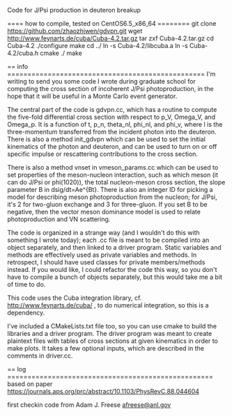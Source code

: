 Code for J/Psi production in deuteron breakup

==== how to compile, tested on CentOS6.5_x86_64 ========
git clone https://github.com/zhaozhiwen/gdvpn.git
wget http://www.feynarts.de/cuba/Cuba-4.2.tar.gz
tar zxf Cuba-4.2.tar.gz
cd Cuba-4.2
./configure
make
cd ../
ln -s Cuba-4.2/libcuba.a
ln -s Cuba-4.2/cuba.h
cmake ./
make

== info =================================================
I'm writing to send you some code I wrote during graduate school for computing the cross section of incoherent J/Psi photoproduction, in the hope that it will be useful in a Monte Carlo event generator.

The central part of the code is gdvpn.cc, which has a routine to compute the five-fold differential cross section with respect to p_V, Omega_V, and Omega_p. It is a function of t, p_n, theta_nl, phi_nl, and phi_v, where l is the three-momentum transferred from the incident photon into the deuteron. There is also a method init_gdvpn which can be used to set the initial kinematics of the photon and deuteron, and can be used to turn on or off specific impulse or rescattering contributions to the cross section.

There is also a method vnset in vmeson_params.cc which can be used to set properties of the meson-nucleon interaction, such as which meson (it can do J/Psi or phi(1020)), the total nucleon-meson cross section, the slope parameter B in dsig/dt=Ae^{Bt}. There is also an integer ID for picking a model for describing meson photoproduction from the nucleon; for J/Psi, it's 2 for two-gluon exchange and 3 for three-gluon. If you set B to be negative, then the vector meson dominance model is used to relate photoproduction and VN scattering.

The code is organized in a strange way (and I wouldn't do this with something I wrote today); each .cc file is meant to be compiled into an object separately, and then linked to a driver program. Static variables and methods are effectively used as private variables and methods. In retrospect, I should have used classes for private members/methods instead. If you would like, I could refactor the code this way, so you don't have to compile a bunch of objects separately, but this would take me a bit of time to do.

This code uses the Cuba integration library, cf. http://www.feynarts.de/cuba/ , to do numerical integration, so this is a dependency.

I've included a CMakeLists.txt file too, so you can use cmake to build the libraries and a driver program. The driver program was meant to create plaintext files with tables of cross sections at given kinematics in order to make plots. It takes a few optional inputs, which are described in the comments in driver.cc.

== log ===================================================
based on paper https://journals.aps.org/prc/abstract/10.1103/PhysRevC.88.044604

first checkin code from Adam J. Freese <afreese@anl.gov>
